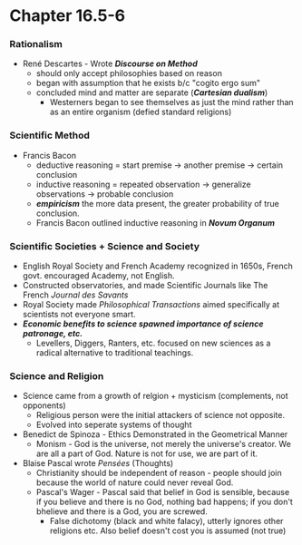 # Chapter 16.5-6
### Rationalism
- René Descartes - Wrote ***Discourse on Method***
    - should only accept philosophies based on reason
    - began with assumption that he exists b/c "cogito ergo sum"
    - concluded mind and matter are separate (***Cartesian dualism***)
        - Westerners began to see themselves as just the mind rather than as an entire organism (defied standard religions)
### Scientific Method
- Francis Bacon
    - deductive reasoning = start premise -> another premise -> certain conclusion
    - inductive reasoning = repeated observation -> generalize observations -> probable conclusion
    - ***empiricism*** the more data present, the greater probability of true conclusion.
    - Francis Bacon outlined inductive reasoning in ***Novum Organum***
### Scientific Societies + Science and Society
- English Royal Society and French Academy recognized in 1650s, French govt. encouraged Academy, not English.
- Constructed observatories, and made Scientific Journals like The French *Journal des Savants*
- Royal Society made *Philosophical Transactions* aimed specifically at scientists not everyone smart.
- ***Economic benefits to science spawned importance of science patronage, etc.***
    - Levellers, Diggers, Ranters, etc. focused on new sciences as a radical alternative to traditional teachings.
### Science and Religion
- Science came from a growth of relgion + mysticism (complements, not opponents)
    - Religious person were the initial attackers of science not opposite.
    - Evolved into seperate systems of thought
- Benedict de Spinoza - Ethics Demonstrated in the Geometrical Manner
    - Monism - God is the universe, not merely the universe's creator. We are all a part of God. Nature is not for use, we are part of it.
- Blaise Pascal wrote *Pensées* (Thoughts)
    - Christianity should be independent of reason - people should join because the world of nature could never reveal God.
    - Pascal's Wager - Pascal said that belief in God is sensible, because if you believe and there is no God, nothing bad happens; if you don't bhelieve and there is a God, you are screwed.
        - False dichotomy (black and white falacy), utterly ignores other religions etc. Also belief doesn't cost you is assumed (not true)
